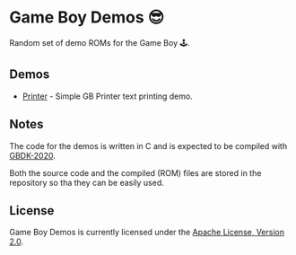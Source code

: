 # Game Boy Demos 😎

Random set of demo ROMs for the Game Boy 🕹️.

## Demos

* [Printer](demos/printer) - Simple GB Printer text printing demo.

## Notes

The code for the demos is written in C and is expected to be compiled with [GBDK-2020](https://github.com/gbdk-2020/gbdk-2020).

Both the source code and the compiled (ROM) files are stored in the repository so tha they can be easily used.

## License

Game Boy Demos is currently licensed under the [Apache License, Version 2.0](http://www.apache.org/licenses/).
